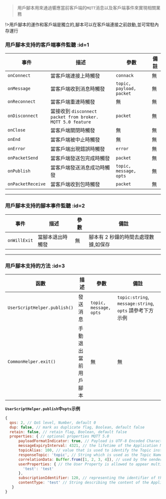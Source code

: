 > 用戶腳本用來通過響應當前客戶端的`MQTT`消息以及客戶端事件來實現相關業務

!>用戶腳本的運作和客戶端是獨立的,腳本可以在客戶端連接之前啟動,並可常駐內存運行

### 用戶腳本支持的客戶端事件監聽 :id=1

| 事件              | 描述                                                       | 參數                     | 備註 |
| ----------------- | ---------------------------------------------------------- | ------------------------ | ---- |
| `onConnect`       | 當客戶端連接上時觸發                                       | `connack`                | 無   |
| `onMessage`       | 當客戶端收到消息時觸發                                     | `topic, payload, packet` | 無   |
| `onReconnect`     | 當客戶端重連時觸發                                         | 無                       | 無   |
| `onDisconnect`    | 當接收到 `disconnect packet from broker. MQTT 5.0 feature` | `packet`                 | 無   |
| `onClose`         | 當客戶端關閉時觸發                                         | 無                       | 無   |
| `onEnd`           | 當客戶端被中止時觸發                                       | 無                       | 無   |
| `onError`         | 當客戶端出現錯誤時觸發                                     | `error`                  | 無   |
| `onPacketSend`    | 當客戶端發送包完成時觸發                                   | `packet`                 | 無   |
| `onPublish`       | 當客戶端發送消息成功時觸發                                 | `topic, message, opts`   | 無   |
| `onPacketReceive` | 當客戶端收到包時觸發                                       | `packet`                 | 無   |

---

### 用戶腳本支持的腳本事件監聽 :id=2

| 事件         | 描述             | 參數 | 備註                                 |
| ------------ | ---------------- | ---- | ------------------------------------ |
| `onWillExit` | 當腳本退出時觸發 | 無   | 腳本有 2 秒鐘的時間去處理數據,如保存 |

---

### 用戶腳本支持的方法 :id=3

| 函數      | 描述                 | 參數                   | 備註                                                    |
| --------- | -------------------- | ---------------------- | ------------------------------------------------------- |
| `UserScriptHelper.publish()` | 發送消息             | `topic, message, opts` | `topic:string`, `message:string`, `opts` 請參考下方示例 |
| `CommonHelper.exit()`    | 手動退出當前用戶腳本 | 無                     | 無                                                      |

**`UserScriptHelper.publish`中`opts`示例**

```javascript
{
  qos: 2, // QoS level, Number, default 0
  dup: false, // mark as duplicate flag, Boolean, default false
  retain: false, // retain flag, Boolean, default false
  properties: { // optional properties MQTT 5.0
      payloadFormatIndicator: true, // Payload is UTF-8 Encoded Character Data or not boolean
      messageExpiryInterval: 4321, // the lifetime of the Application Message in seconds number
      topicAlias: 100, // value that is used to identify the Topic instead of using the Topic Name number
      responseTopic: 'topic', // String which is used as the Topic Name for a response message string
      correlationData: Buffer.from([1, 2, 3, 4]), // used by the sender of the Request Message to identify which request the Response Message is for when it is received binary
      userProperties: { // the User Property is allowed to appear multiple times to represent multiple name, value pairs object
        'test': 'test'
      },
      subscriptionIdentifier: 120, // representing the identifier of the subscription number
      contentType: 'test' // String describing the content of the Application Message string
   }
}
```